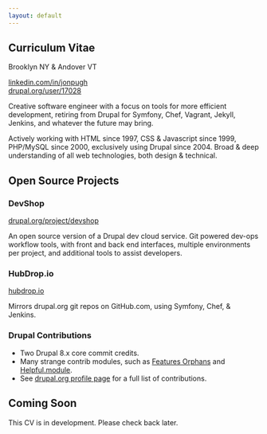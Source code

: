 ```yaml
---
layout: default
---
```


Curriculum Vitae
----------------


<article>

Brooklyn NY & Andover VT

[linkedin.com/in/jonpugh](http://linkedin.com/in/jonpugh) <br/>
[drupal.org/user/17028](http://drupal.org/user/17028)

Creative software engineer with a focus on tools for more efficient development,
retiring from Drupal for Symfony, Chef, Vagrant, Jekyll, Jenkins, and whatever the future may bring.

Actively working with HTML since 1997, CSS & Javascript since 1999, PHP/MySQL since 2000, exclusively using Drupal since 2004.  Broad & deep understanding of all web technologies, both design & technical.

Open Source Projects
--------------------

### DevShop

[drupal.org/project/devshop](http://drupal.org/project/devshop)

An open source version of a Drupal dev cloud service. Git powered dev-ops workflow tools, with front and back end interfaces, multiple environments per project, and additional tools to assist developers.

### HubDrop.io

[hubdrop.io](http://hubdrop.io)

Mirrors drupal.org git repos on GitHub.com, using Symfony, Chef, & Jenkins.

### Drupal Contributions

- Two Drupal 8.x core commit credits.
- Many strange contrib modules, such as [Features Orphans](https://drupal.org/user/17028) and [Helpful.module](https://drupal.org/project/helpful).
- See [drupal.org profile page](https://drupal.org/user/17028) for a full list of contributions.

Coming Soon
===========

This CV is in development. Please check back later.

<!--
Major Client Projects
---------------------



Work Experience
---------------
Founder & CEO, ThinkDrop Consulting  | December 2009 - Present
Clients include Sony Music, Institute for Integrative Nutrition, Lullabot/MSNBC, and Harvard Medical School.
-->
</article>